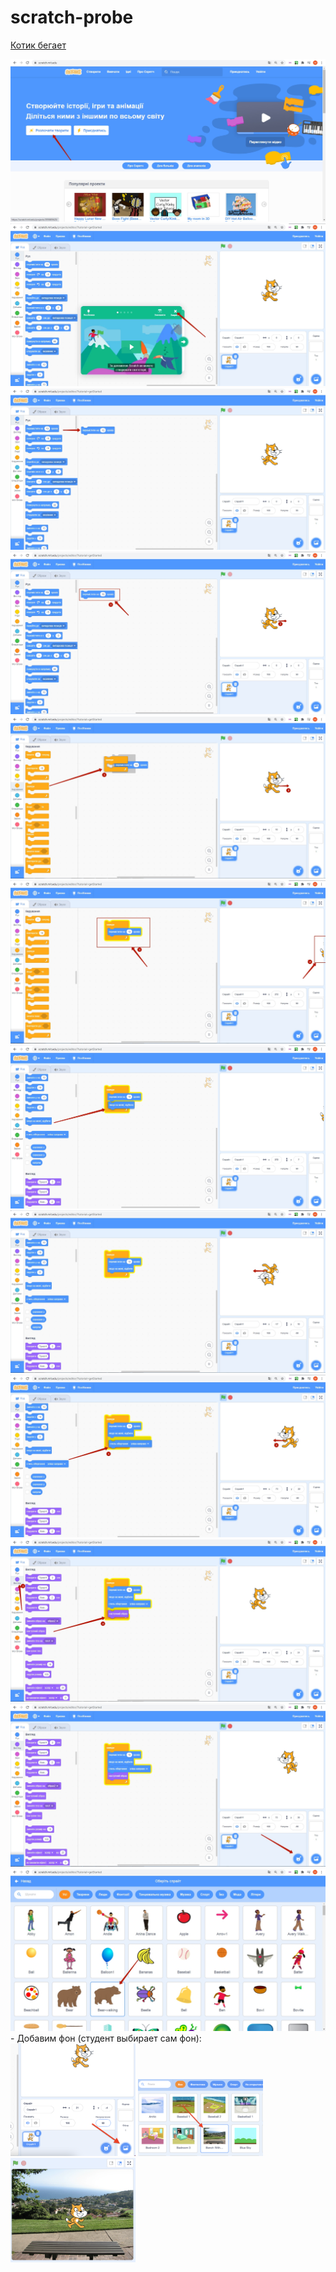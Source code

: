 # scratch-probe
<a href = "https://scratch.mit.edu/projects/566707993/editor/">Котик бегает</a>  
  
<img src = "img/Scratch1.jpg">  
<img src = "img/Scratch2.jpg">  
<img src = "img/Scratch3.jpg">  
<img src = "img/Scratch4.jpg">  
<img src = "img/Scratch5.jpg">  
<img src = "img/Scratch6.jpg">  
<img src = "img/Scratch7.jpg">  
<img src = "img/Scratch8.jpg">  
<img src = "img/Scratch9.jpg">  
<img src = "img/Scratch10.jpg">  
<img src = "img/Scratch11.jpg">  
<img src = "img/Scratch12.jpg">  
- Добавим фон (студент выбирает сам фон):  
<img src = "img/scratch01.png" width = 200>
<img src = "img/scratch02.png" width = 200>
<img src = "img/scratch03.png" width = 200>

